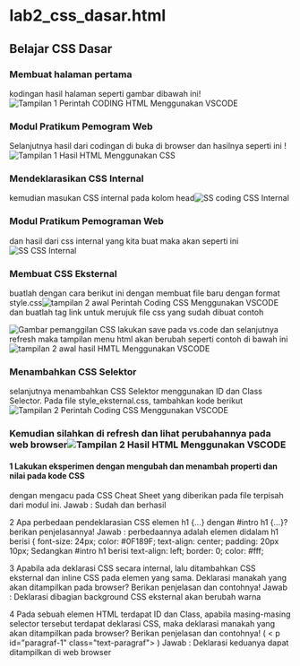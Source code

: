 # lab2_css_dasar.html
## Belajar CSS Dasar
### Membuat halaman pertama
kodingan hasil halaman seperti gambar dibawah ini!![Tampilan 1 Perintah CODING HTML Menggunakan VSCODE](https://user-images.githubusercontent.com/81859768/114272764-a531fb00-9a41-11eb-8ee1-8d51a54b6fc9.png)
### Modul Pratikum Pemogram Web
Selanjutnya hasil dari codingan di buka di browser dan hasilnya seperti ini !![Tampilan 1 Hasil HTML Menggunakan CSS](https://user-images.githubusercontent.com/81859768/114272876-1671ae00-9a42-11eb-8915-c79a7a3e8ef4.png)
### Mendeklarasikan CSS Internal
kemudian masukan CSS internal pada kolom head![SS coding CSS Internal](https://user-images.githubusercontent.com/81859768/114294661-4a90b180-9aca-11eb-83d1-77f4958ff2b8.png)
### Modul Pratikum Pemograman Web
dan hasil dari css internal yang kita buat maka akan seperti ini![SS CSS Internal](https://user-images.githubusercontent.com/81859768/114294726-b7a44700-9aca-11eb-96a1-49f3f7d4bd3e.png)
### Membuat CSS Eksternal
buatlah dengan cara berikut ini dengan membuat file baru dengan format style.css![tampilan 2 awal Perintah Coding CSS Menggunakan VSCODE](https://user-images.githubusercontent.com/81859768/114273152-42416380-9a43-11eb-8507-33f85cdebffc.png)
dan buatlah tag link untuk merujuk file css yang sudah dibuat contoh<p>![Gambar pemanggilan CSS](https://user-images.githubusercontent.com/81859768/114273217-6bfa8a80-9a43-11eb-9656-bb63366c692e.png)
lakukan save pada vs.code dan selanjutnya refresh maka tampilan menu html akan berubah seperti contoh di bawah ini![tampilan 2 awal hasil HMTL Menggunakan VSCODE](https://user-images.githubusercontent.com/81859768/114294804-34cfbc00-9acb-11eb-9820-b874d2ee0198.png)
### Menambahkan CSS Selektor 
selanjutnya menambahkan CSS Selektor menggunakan ID dan Class Selector. Pada file style_eksternal.css, tambahkan kode berikut![Tampilan 2 Perintah Coding CSS Menggunakan VSCODE](https://user-images.githubusercontent.com/81859768/114294859-8bd59100-9acb-11eb-93a5-e1fce2a09e06.png)
### Kemudian silahkan di refresh dan lihat perubahannya pada web browser![Tampilan 2 Hasil HTML Menggunakan VSCODE](https://user-images.githubusercontent.com/81859768/114294904-e0790c00-9acb-11eb-8fee-30ddc85c6a4a.png)
#### 1 Lakukan eksperimen dengan mengubah dan menambah properti dan nilai pada kode CSS
dengan mengacu pada CSS Cheat Sheet yang diberikan pada file terpisah dari modul ini.
Jawab : Sudah dan berhasil

2 Apa perbedaan pendeklarasian CSS elemen h1 {...} dengan #intro h1 {...}? berikan
penjelasannya!
Jawab : perbedaannya adalah elemen didalam h1 berisi {
            font-size: 24px;
            color: #0F189F;
            text-align: center;
            padding: 20px 10px;
        Sedangkan #intro h1 berisi
            text-align: left;
            border: 0;
            color: #fff;


3 Apabila ada deklarasi CSS secara internal, lalu ditambahkan CSS eksternal dan inline CSS pada
elemen yang sama. Deklarasi manakah yang akan ditampilkan pada browser? Berikan
penjelasan dan contohnya!
Jawab : Deklarasi dibagian background CSS eksternal akan berubah warna

4 Pada sebuah elemen HTML terdapat ID dan Class, apabila masing-masing selector tersebut
terdapat deklarasi CSS, maka deklarasi manakah yang akan ditampilkan pada browser?
Berikan penjelasan dan contohnya! ( < p id="paragraf-1" class="text-paragraf"> )
Jawab : Deklarasi keduanya dapat ditampilkan di web browser


  
  
